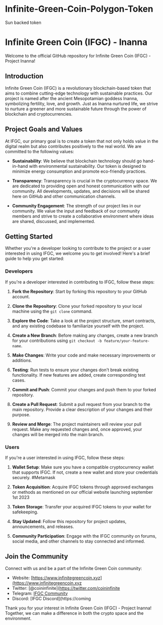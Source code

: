 # Infinite-Green-Coin-Polygon-Token
Sun backed token 
# Infinite Green Coin (IFGC) - Inanna

Welcome to the official GitHub repository for Infinite Green Coin (IFGC) - Project Inanna! 

## Introduction

Infinite Green Coin (IFGC) is a revolutionary blockchain-based token that aims to combine cutting-edge technology with sustainable practices. Our project is named after the ancient Mesopotamian goddess Inanna, symbolizing fertility, love, and growth. Just as Inanna nurtured life, we strive to nurture a greener and more sustainable future through the power of blockchain and cryptocurrencies.

## Project Goals and Values

At IFGC, our primary goal is to create a token that not only holds value in the digital realm but also contributes positively to the real world. We are committed to the following values:

- **Sustainability**: We believe that blockchain technology should go hand-in-hand with environmental sustainability. Our token is designed to minimize energy consumption and promote eco-friendly practices.

- **Transparency**: Transparency is crucial in the cryptocurrency space. We are dedicated to providing open and honest communication with our community. All developments, updates, and decisions will be shared here on GitHub and other communication channels.

- **Community Engagement**: The strength of our project lies in our community. We value the input and feedback of our community members and strive to create a collaborative environment where ideas are shared, discussed, and implemented.

## Getting Started

Whether you're a developer looking to contribute to the project or a user interested in using IFGC, we welcome you to get involved! Here's a brief guide to help you get started:

### Developers

If you're a developer interested in contributing to IFGC, follow these steps:

1. **Fork the Repository**: Start by forking this repository to your GitHub account.

2. **Clone the Repository**: Clone your forked repository to your local machine using the `git clone` command.

3. **Explore the Code**: Take a look at the project structure, smart contracts, and any existing codebase to familiarize yourself with the project.

4. **Create a New Branch**: Before making any changes, create a new branch for your contributions using `git checkout -b feature/your-feature-name`.

5. **Make Changes**: Write your code and make necessary improvements or additions.

6. **Testing**: Run tests to ensure your changes don't break existing functionality. If new features are added, create corresponding test cases.

7. **Commit and Push**: Commit your changes and push them to your forked repository.

8. **Create a Pull Request**: Submit a pull request from your branch to the main repository. Provide a clear description of your changes and their purpose.

9. **Review and Merge**: The project maintainers will review your pull request. Make any requested changes and, once approved, your changes will be merged into the main branch.

### Users

If you're a user interested in using IFGC, follow these steps:

1. **Wallet Setup**: Make sure you have a compatible cryptocurrency wallet that supports IFGC. If not, create a new wallet and store your credentials securely. #Metamask

2. **Token Acquisition**: Acquire IFGC tokens through approved exchanges or methods as mentioned on our official website launching september 1st 2023

3. **Token Storage**: Transfer your acquired IFGC tokens to your wallet for safekeeping.

4. **Stay Updated**: Follow this repository for project updates, announcements, and releases.

5. **Community Participation**: Engage with the IFGC community on forums, social media, and other channels to stay connected and informed.

## Join the Community

Connect with us and be a part of the Infinite Green Coin community:

- Website: [https://www.infinitegreencoin.xyz](https://www.infinitegreencoin.xyz
- Twitter: [@coininfinite](https://twitter.com/coininfinite
- Telegram: [IFGC Community](https://t.me/IFGC_Community)
- Discord: [IFGC Discord](https://coming

Thank you for your interest in Infinite Green Coin (IFGC) - Project Inanna! Together, we can make a difference in both the crypto space and the environment.
